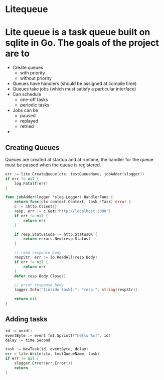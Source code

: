 # Litequeue

# Lite queue is a task queue built on sqlite in Go. The goals of the project are to

- Create queues 
  - with priority
  - without priority
- Queues have handlers (should be assigned at compile time)
- Queues take jobs (which must satisfy a particular interface)
- Can schedule 
  - one-off tasks 
  - periodic tasks
- Jobs can be 
  - paused
  - replayed
  - retried
- 

## Creating Queues
Queues are created at startup and at runtime, the handler for the queue must be passed when the queue is registered. 
```go
err := lite.CreateQueue(ctx, testQueueName, jobAdder(slogger))
if err != nil {
    log.Fatalf(err)
}

func jobAdder(logger *slog.Logger) HandlerFunc {
	return func(ctx context.Context, task *Task) error {
    c := &http.Client{}
    resp, err := c.Get("http://localhost:3000")
    if err != nil {
        return err
    }

    if resp.StatusCode != http.StatusOK {
        return errors.New(resp.Status)
    }

    // read response body
    respStr, err := io.ReadAll(resp.Body)
    if err != nil {
        return err
    }
    defer resp.Body.Close()

    // print response body
    logger.Info("[inside task]:", "resp:", string(respStr))

    return nil
}
```

## Adding tasks

```go
id := uuid()
eventByte := event fmt.Sprintf("hello %s!", id) 
delay := time.Second

task := NewTask(id, eventByte, delay)
err = lite.Write(ctx, testQueueName, task)
if err != nil {
    slogger.Error(err.Error())
    return
}
```


